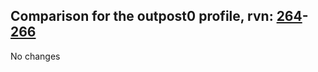 ## Comparison for the outpost0 profile, rvn: [264](https://github.com/PRO100KatYT/FortniteProfileRevisions/tree/main/profiles/outpost0/264%20outpost0.json)-[266](https://github.com/PRO100KatYT/FortniteProfileRevisions/tree/main/profiles/outpost0/266%20outpost0.json)

No changes
